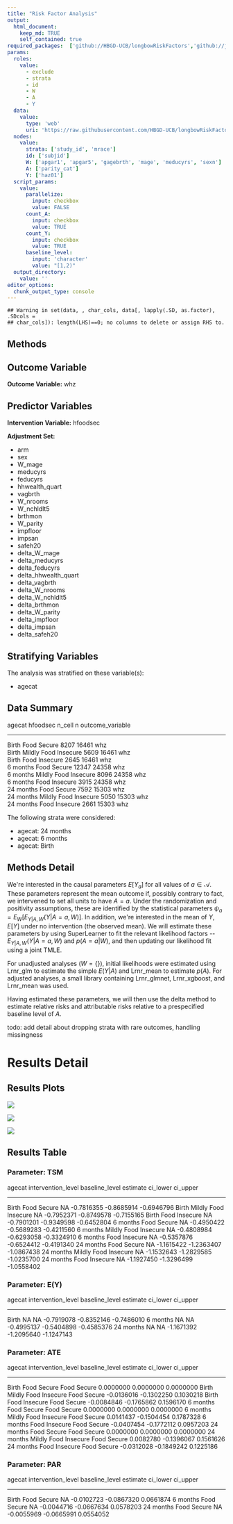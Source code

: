 ```yaml
---
title: "Risk Factor Analysis"
output: 
  html_document:
    keep_md: TRUE
    self_contained: true
required_packages:  ['github://HBGD-UCB/longbowRiskFactors','github://jeremyrcoyle/skimr@vector_types', 'github://tlverse/delayed']
params:
  roles:
    value:
      - exclude
      - strata
      - id
      - W
      - A
      - Y
  data: 
    value: 
      type: 'web'
      uri: 'https://raw.githubusercontent.com/HBGD-UCB/longbowRiskFactors/master/inst/sample_data/birthwt_data.rdata'
  nodes:
    value:
      strata: ['study_id', 'mrace']
      id: ['subjid']
      W: ['apgar1', 'apgar5', 'gagebrth', 'mage', 'meducyrs', 'sexn']
      A: ['parity_cat']
      Y: ['haz01']
  script_params:
    value:
      parallelize:
        input: checkbox
        value: FALSE
      count_A:
        input: checkbox
        value: TRUE
      count_Y:
        input: checkbox
        value: TRUE        
      baseline_level:
        input: 'character'
        value: "[1,2)"
  output_directory:
    value: ''
editor_options: 
  chunk_output_type: console
---
```







```
## Warning in set(data, , char_cols, data[, lapply(.SD, as.factor), .SDcols =
## char_cols]): length(LHS)==0; no columns to delete or assign RHS to.
```

## Methods
## Outcome Variable

**Outcome Variable:** whz

## Predictor Variables

**Intervention Variable:** hfoodsec

**Adjustment Set:**

* arm
* sex
* W_mage
* meducyrs
* feducyrs
* hhwealth_quart
* vagbrth
* W_nrooms
* W_nchldlt5
* brthmon
* W_parity
* impfloor
* impsan
* safeh20
* delta_W_mage
* delta_meducyrs
* delta_feducyrs
* delta_hhwealth_quart
* delta_vagbrth
* delta_W_nrooms
* delta_W_nchldlt5
* delta_brthmon
* delta_W_parity
* delta_impfloor
* delta_impsan
* delta_safeh20

## Stratifying Variables

The analysis was stratified on these variable(s):

* agecat

## Data Summary

agecat      hfoodsec                n_cell       n  outcome_variable 
----------  ---------------------  -------  ------  -----------------
Birth       Food Secure               8207   16461  whz              
Birth       Mildly Food Insecure      5609   16461  whz              
Birth       Food Insecure             2645   16461  whz              
6 months    Food Secure              12347   24358  whz              
6 months    Mildly Food Insecure      8096   24358  whz              
6 months    Food Insecure             3915   24358  whz              
24 months   Food Secure               7592   15303  whz              
24 months   Mildly Food Insecure      5050   15303  whz              
24 months   Food Insecure             2661   15303  whz              


The following strata were considered:

* agecat: 24 months
* agecat: 6 months
* agecat: Birth



## Methods Detail

We're interested in the causal parameters $E[Y_a]$ for all values of $a \in \mathcal{A}$. These parameters represent the mean outcome if, possibly contrary to fact, we intervened to set all units to have $A=a$. Under the randomization and positivity assumptions, these are identified by the statistical parameters $\psi_a=E_W[E_{Y|A,W}(Y|A=a,W)]$.  In addition, we're interested in the mean of $Y$, $E[Y]$ under no intervention (the observed mean). We will estimate these parameters by using SuperLearner to fit the relevant likelihood factors -- $E_{Y|A,W}(Y|A=a,W)$ and $p(A=a|W)$, and then updating our likelihood fit using a joint TMLE.

For unadjusted analyses ($W=\{\}$), initial likelihoods were estimated using Lrnr_glm to estimate the simple $E(Y|A)$ and Lrnr_mean to estimate $p(A)$. For adjusted analyses, a small library containing Lrnr_glmnet, Lrnr_xgboost, and Lrnr_mean was used.

Having estimated these parameters, we will then use the delta method to estimate relative risks and attributable risks relative to a prespecified baseline level of $A$.

todo: add detail about dropping strata with rare outcomes, handling missingness







# Results Detail

## Results Plots
![](/tmp/51ac575d-249a-42c8-bcd5-f885e3fb7ed1/276cc2b2-aee8-42ce-8174-44a477464eba/REPORT_files/figure-html/plot_tsm-1.png)<!-- -->



![](/tmp/51ac575d-249a-42c8-bcd5-f885e3fb7ed1/276cc2b2-aee8-42ce-8174-44a477464eba/REPORT_files/figure-html/plot_ate-1.png)<!-- -->



![](/tmp/51ac575d-249a-42c8-bcd5-f885e3fb7ed1/276cc2b2-aee8-42ce-8174-44a477464eba/REPORT_files/figure-html/plot_par-1.png)<!-- -->

## Results Table

### Parameter: TSM


agecat      intervention_level     baseline_level      estimate     ci_lower     ci_upper
----------  ---------------------  ---------------  -----------  -----------  -----------
Birth       Food Secure            NA                -0.7816355   -0.8685914   -0.6946796
Birth       Mildly Food Insecure   NA                -0.7952371   -0.8749578   -0.7155165
Birth       Food Insecure          NA                -0.7901201   -0.9349598   -0.6452804
6 months    Food Secure            NA                -0.4950422   -0.5689283   -0.4211560
6 months    Mildly Food Insecure   NA                -0.4808984   -0.6293058   -0.3324910
6 months    Food Insecure          NA                -0.5357876   -0.6524412   -0.4191340
24 months   Food Secure            NA                -1.1615422   -1.2363407   -1.0867438
24 months   Mildly Food Insecure   NA                -1.1532643   -1.2829585   -1.0235700
24 months   Food Insecure          NA                -1.1927450   -1.3296499   -1.0558402


### Parameter: E(Y)


agecat      intervention_level   baseline_level      estimate     ci_lower     ci_upper
----------  -------------------  ---------------  -----------  -----------  -----------
Birth       NA                   NA                -0.7919078   -0.8352146   -0.7486010
6 months    NA                   NA                -0.4995137   -0.5404898   -0.4585376
24 months   NA                   NA                -1.1671392   -1.2095640   -1.1247143


### Parameter: ATE


agecat      intervention_level     baseline_level      estimate     ci_lower    ci_upper
----------  ---------------------  ---------------  -----------  -----------  ----------
Birth       Food Secure            Food Secure        0.0000000    0.0000000   0.0000000
Birth       Mildly Food Insecure   Food Secure       -0.0136016   -0.1302250   0.1030218
Birth       Food Insecure          Food Secure       -0.0084846   -0.1765862   0.1596170
6 months    Food Secure            Food Secure        0.0000000    0.0000000   0.0000000
6 months    Mildly Food Insecure   Food Secure        0.0141437   -0.1504454   0.1787328
6 months    Food Insecure          Food Secure       -0.0407454   -0.1772112   0.0957203
24 months   Food Secure            Food Secure        0.0000000    0.0000000   0.0000000
24 months   Mildly Food Insecure   Food Secure        0.0082780   -0.1396067   0.1561626
24 months   Food Insecure          Food Secure       -0.0312028   -0.1849242   0.1225186


### Parameter: PAR


agecat      intervention_level   baseline_level      estimate     ci_lower    ci_upper
----------  -------------------  ---------------  -----------  -----------  ----------
Birth       Food Secure          NA                -0.0102723   -0.0867320   0.0661874
6 months    Food Secure          NA                -0.0044716   -0.0667634   0.0578203
24 months   Food Secure          NA                -0.0055969   -0.0665991   0.0554052
